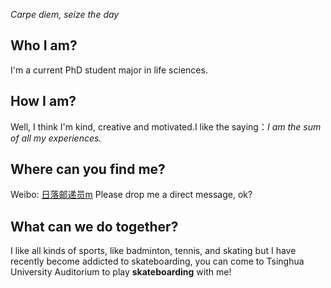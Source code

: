 *Carpe diem, seize the day*
## Who I am?
I'm a current PhD student major in life sciences.
## How I am?
Well, I think I'm kind, creative and motivated.I like the saying：*I am the sum of all my experiences.*
## Where can you find me?
Weibo: [日落邮递员m](https://weibo.com/u/6666278328) Please drop me a direct message, ok?
## What can we do together?
I like all kinds of sports, like badminton, tennis, and skating but I have recently become addicted to skateboarding, you can come to Tsinghua University Auditorium to play **skateboarding** with me!
